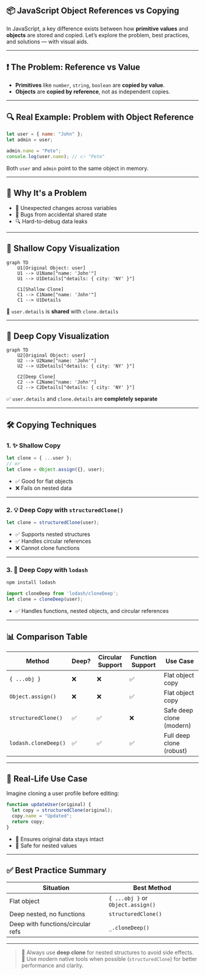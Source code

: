 
## 📦 JavaScript Object References vs Copying

In JavaScript, a key difference exists between how **primitive values** and **objects** are stored and copied. Let’s explore the problem, best practices, and solutions — with visual aids.

---

## ❗ The Problem: Reference vs Value

- **Primitives** like `number`, `string`, `boolean` are **copied by value**.
- **Objects** are **copied by reference**, not as independent copies.

---

## 🔍 Real Example: Problem with Object Reference

```js
let user = { name: "John" };
let admin = user;

admin.name = "Pete";
console.log(user.name); // 👉 "Pete"
````

Both `user` and `admin` point to the same object in memory.

---

## 🎯 Why It's a Problem

* 🐛 Unexpected changes across variables
* 🧩 Bugs from accidental shared state
* 🔍 Hard-to-debug data leaks

---

## 🧭 Shallow Copy Visualization

```mermaid
graph TD
    U1[Original Object: user]
    U1 --> U1Name["name: 'John'"]
    U1 --> U1Details["details: { city: 'NY' }"]

    C1[Shallow Clone]
    C1 --> C1Name["name: 'John'"]
    C1 --> U1Details
```

🔁 `user.details` is **shared** with `clone.details`

---

## 🔁 Deep Copy Visualization

```mermaid
graph TD
    U2[Original Object: user]
    U2 --> U2Name["name: 'John'"]
    U2 --> U2Details["details: { city: 'NY' }"]

    C2[Deep Clone]
    C2 --> C2Name["name: 'John'"]
    C2 --> C2Details["details: { city: 'NY' }"]
```

✅ `user.details` and `clone.details` are **completely separate**

---

## 🛠️ Copying Techniques

### 1. ✨ Shallow Copy

```js
let clone = { ...user };
// or
let clone = Object.assign({}, user);
```

* ✅ Good for flat objects
* ❌ Fails on nested data

---

### 2. 💡 Deep Copy with `structuredClone()`

```js
let clone = structuredClone(user);
```

* ✅ Supports nested structures
* ✅ Handles circular references
* ❌ Cannot clone functions

---

### 3. 🔧 Deep Copy with `lodash`

```bash
npm install lodash
```

```js
import cloneDeep from 'lodash/cloneDeep';
let clone = cloneDeep(user);
```

* ✅ Handles functions, nested objects, and circular references

---

## 📊 Comparison Table

| Method               | Deep? | Circular Support | Function Support | Use Case                 |
| -------------------- | ----- | ---------------- | ---------------- | ------------------------ |
| `{ ...obj }`         | ❌     | ❌                | ✅                | Flat object copy         |
| `Object.assign()`    | ❌     | ❌                | ✅                | Flat object copy         |
| `structuredClone()`  | ✅     | ✅                | ❌                | Safe deep clone (modern) |
| `lodash.cloneDeep()` | ✅     | ✅                | ✅                | Full deep clone (robust) |

---

## 🧠 Real-Life Use Case

Imagine cloning a user profile before editing:

```js
function updateUser(original) {
  let copy = structuredClone(original);
  copy.name = "Updated";
  return copy;
}
```

* 🎯 Ensures original data stays intact
* 🧼 Safe for nested values

---

## ✅ Best Practice Summary

| Situation                         | Best Method                       |
| --------------------------------- | --------------------------------- |
| Flat object                       | `{ ...obj }` or `Object.assign()` |
| Deep nested, no functions         | `structuredClone()`               |
| Deep with functions/circular refs | `_.cloneDeep()`                   |

---

> 📌 Always use **deep clone** for nested structures to avoid side effects.
> 📎 Use modern native tools when possible (`structuredClone`) for better performance and clarity.

```
```
